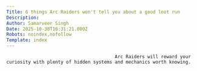 ```yaml
---
Title: 6 things Arc Raiders won't tell you about a good loot run
Description: 
Author: Samarveer Singh
Date: 2025-10-30T16:31:21.000Z
Robots: noindex,nofollow
Template: index
---
```


                                            Arc Raiders will reward your curiosity with plenty of hidden systems and mechanics worth knowing.
                                        